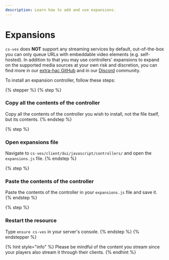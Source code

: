 ```yaml
---
description: Learn how to add and use expansions.
---
```


# Expansions

`cs-ves` does **NOT** support any streaming services by default, out-of-the-box you can only queue URLs with embeddable video elements (e.g. self-hosted). In addition to that you may use controllers' expansions to expand on the supported media sources at your own risk and discretion, you can find more in our [extra-hac GitHub](https://github.com/criticalscripts-shop/extra-hac/tree/main/cs-ves/controllers) and in our [Discord](https://criticalscripts.shop/discord) community.&#x20;

To install an expansion controller, follow these steps:

{% stepper %}
{% step %}
### Copy all the contents of the controller

Copy all the contents of the controller you wish to install, not the file itself, but its contents.
{% endstep %}

{% step %}
### Open expansions file

Navigate to `cs-ves/client/dui/javascript/controllers/` and open the `expansions.js` file.
{% endstep %}

{% step %}
### Paste the contents of the controller

Paste the contents of the controller in your `expansions.js` file and save it.
{% endstep %}

{% step %}
### Restart the resource

Type `ensure cs-ves` in your server's console.
{% endstep %}
{% endstepper %}

{% hint style="info" %}
Please be mindful of the content you stream since your players also stream it through their clients.&#x20;
{% endhint %}
